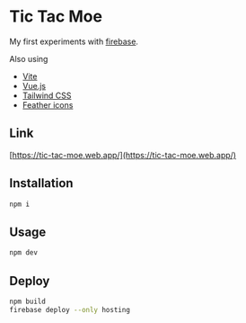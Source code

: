 # Tic Tac Moe

My first experiments with [firebase](https://console.firebase.google.com/u/0/).

Also using
* [Vite](https://github.com/vitejs/vite)
* [Vue.js](https://github.com/vuejs/vue)
* [Tailwind CSS](https://github.com/tailwindlabs/tailwindcss)
* [Feather icons](https://github.com/feathericons/feather)

## Link

[https://tic-tac-moe.web.app/](https://tic-tac-moe.web.app/)

## Installation

```bash
npm i
```

## Usage

```bash
npm dev
```

## Deploy


```bash
npm build
firebase deploy --only hosting
```
